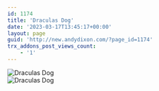 ```yaml
---
id: 1174
title: 'Draculas Dog'
date: '2023-03-17T13:45:17+00:00'
layout: page
guid: 'http://new.andydixon.com/?page_id=1174'
trx_addons_post_views_count:
    - '1'
---
```


![Draculas Dog](https://i0.wp.com/assets.g8x2.ldn.idrivee2-23.com/posters/Draculas%20Dog%2001.jpg?w=1200&ssl=1 "Draculas Dog")  
![Draculas Dog](https://i0.wp.com/assets.g8x2.ldn.idrivee2-23.com/posters/Draculas%20Dog%2002.jpg?w=1200&ssl=1 "Draculas Dog")